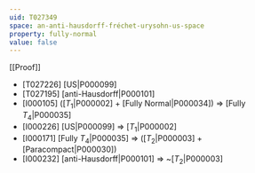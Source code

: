 ```yaml
---
uid: T027349
space: an-anti-hausdorff-fréchet-urysohn-us-space
property: fully-normal
value: false
---
```

[[Proof]]

* [T027226] [US|P000099]
* [T027195] [anti-Hausdorff|P000101]
* [I000105] ([$T_1$|P000002] + [Fully Normal|P000034]) => [Fully $T_4$|P000035]
* [I000226] [US|P000099] => [$T_1$|P000002]
* [I000171] [Fully $T_4$|P000035] => ([$T_2$|P000003] + [Paracompact|P000030])
* [I000232] [anti-Hausdorff|P000101] => ~[$T_2$|P000003]

